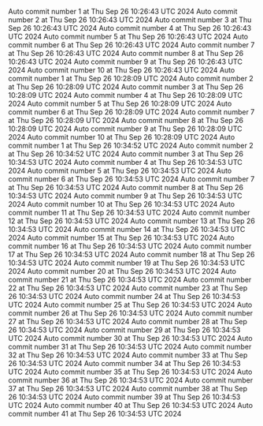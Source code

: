 Auto commit number 1 at Thu Sep 26 10:26:43 UTC 2024
Auto commit number 2 at Thu Sep 26 10:26:43 UTC 2024
Auto commit number 3 at Thu Sep 26 10:26:43 UTC 2024
Auto commit number 4 at Thu Sep 26 10:26:43 UTC 2024
Auto commit number 5 at Thu Sep 26 10:26:43 UTC 2024
Auto commit number 6 at Thu Sep 26 10:26:43 UTC 2024
Auto commit number 7 at Thu Sep 26 10:26:43 UTC 2024
Auto commit number 8 at Thu Sep 26 10:26:43 UTC 2024
Auto commit number 9 at Thu Sep 26 10:26:43 UTC 2024
Auto commit number 10 at Thu Sep 26 10:26:43 UTC 2024
Auto commit number 1 at Thu Sep 26 10:28:09 UTC 2024
Auto commit number 2 at Thu Sep 26 10:28:09 UTC 2024
Auto commit number 3 at Thu Sep 26 10:28:09 UTC 2024
Auto commit number 4 at Thu Sep 26 10:28:09 UTC 2024
Auto commit number 5 at Thu Sep 26 10:28:09 UTC 2024
Auto commit number 6 at Thu Sep 26 10:28:09 UTC 2024
Auto commit number 7 at Thu Sep 26 10:28:09 UTC 2024
Auto commit number 8 at Thu Sep 26 10:28:09 UTC 2024
Auto commit number 9 at Thu Sep 26 10:28:09 UTC 2024
Auto commit number 10 at Thu Sep 26 10:28:09 UTC 2024
Auto commit number 1 at Thu Sep 26 10:34:52 UTC 2024
Auto commit number 2 at Thu Sep 26 10:34:52 UTC 2024
Auto commit number 3 at Thu Sep 26 10:34:53 UTC 2024
Auto commit number 4 at Thu Sep 26 10:34:53 UTC 2024
Auto commit number 5 at Thu Sep 26 10:34:53 UTC 2024
Auto commit number 6 at Thu Sep 26 10:34:53 UTC 2024
Auto commit number 7 at Thu Sep 26 10:34:53 UTC 2024
Auto commit number 8 at Thu Sep 26 10:34:53 UTC 2024
Auto commit number 9 at Thu Sep 26 10:34:53 UTC 2024
Auto commit number 10 at Thu Sep 26 10:34:53 UTC 2024
Auto commit number 11 at Thu Sep 26 10:34:53 UTC 2024
Auto commit number 12 at Thu Sep 26 10:34:53 UTC 2024
Auto commit number 13 at Thu Sep 26 10:34:53 UTC 2024
Auto commit number 14 at Thu Sep 26 10:34:53 UTC 2024
Auto commit number 15 at Thu Sep 26 10:34:53 UTC 2024
Auto commit number 16 at Thu Sep 26 10:34:53 UTC 2024
Auto commit number 17 at Thu Sep 26 10:34:53 UTC 2024
Auto commit number 18 at Thu Sep 26 10:34:53 UTC 2024
Auto commit number 19 at Thu Sep 26 10:34:53 UTC 2024
Auto commit number 20 at Thu Sep 26 10:34:53 UTC 2024
Auto commit number 21 at Thu Sep 26 10:34:53 UTC 2024
Auto commit number 22 at Thu Sep 26 10:34:53 UTC 2024
Auto commit number 23 at Thu Sep 26 10:34:53 UTC 2024
Auto commit number 24 at Thu Sep 26 10:34:53 UTC 2024
Auto commit number 25 at Thu Sep 26 10:34:53 UTC 2024
Auto commit number 26 at Thu Sep 26 10:34:53 UTC 2024
Auto commit number 27 at Thu Sep 26 10:34:53 UTC 2024
Auto commit number 28 at Thu Sep 26 10:34:53 UTC 2024
Auto commit number 29 at Thu Sep 26 10:34:53 UTC 2024
Auto commit number 30 at Thu Sep 26 10:34:53 UTC 2024
Auto commit number 31 at Thu Sep 26 10:34:53 UTC 2024
Auto commit number 32 at Thu Sep 26 10:34:53 UTC 2024
Auto commit number 33 at Thu Sep 26 10:34:53 UTC 2024
Auto commit number 34 at Thu Sep 26 10:34:53 UTC 2024
Auto commit number 35 at Thu Sep 26 10:34:53 UTC 2024
Auto commit number 36 at Thu Sep 26 10:34:53 UTC 2024
Auto commit number 37 at Thu Sep 26 10:34:53 UTC 2024
Auto commit number 38 at Thu Sep 26 10:34:53 UTC 2024
Auto commit number 39 at Thu Sep 26 10:34:53 UTC 2024
Auto commit number 40 at Thu Sep 26 10:34:53 UTC 2024
Auto commit number 41 at Thu Sep 26 10:34:53 UTC 2024

